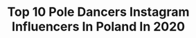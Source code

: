 ---
title: Top 10 Pole Dancers Instagram Influencers In Poland In 2020
description: >-
  Find top pole dancers Instagram influencers in Poland in 2020. Most popular hashtags: #poledancer #poledance #polishgirl #polskadziewczyna.
platform: Instagram
hits: 37
text_top: Analyze the top-rated Instagram accounts on inBeat.
text_bottom: Our database holds 37 Instagram influencers like this in Poland for you to work with.
profiles:
  - username: "evii.pl"
    fullname: >-
      Evelina
    bio: >-
      👩🏼‍💼Language Coach 🍀Professional Optimist 💙Trying to make a difference 🧘🏼‍♀️🌿🐛🥦 #mountainlover🗻 #model #poledancer
    location: "Poland"
    followers: 8420
    engagement: 1174
    commentsToLikes: 0.099373
    id: ck8t7c3y5g9zy0j78nxsv372k
    verified: false
    hashtags: "#chorwacja, #croatia, #niedziela, #croatie"
  - username: "alessa_vu"
    fullname: >-
      Aleksandra ⚪️ Gdańsk
    bio: >-
      💕 Pole Dancer 🚗 Cars Lover, CRX Driver 📷 Photomodel 💌 DM 🌍 Poland/Gdańsk 🇵🇱
    location: "Poland"
    followers: 62894
    engagement: 497
    commentsToLikes: 0.040543
    id: ck6txi5z5xz7h0j71bovfkv0v
    verified: false
    hashtags: "#kobietazklasa, #szpilki, #biznesnaluzie, #biznesonline"
  - username: "k.swiech"
    fullname: >-
      Kasia Świech
    bio: >-
      @cmon_studio 👸🏼👑 Pole dancer 🦄 Aerial dance lover 💕
    location: "Poland"
    followers: 37618
    engagement: 1310
    commentsToLikes: 0.037698
    id: ck5c6lx4e5pnx0i114pwui356
    verified: false
    hashtags: "#contortion, #czestochowa, #poleworkout, #cmonstudio"
  - username: "maartaszamp"
    fullname: >-
      Marta Szamp👼🏾💓! Fakebake🙌🏾!
    bio: >-
      OPALANIE NATRYSKOWE-FAKEBAKE🌴💓! Zapisz się👇🏾! @fakebakeathome_bymartaszamp 👼🏾! 💓-wskazówki urodowe🧖🏼‍♀️! 💓-POLEDANCERS🤍. 💓-Stylizacje🤍. 💓-Recenzje.
    location: "Poland"
    followers: 5610
    engagement: 674
    commentsToLikes: 0.049120
    id: ck8t9swfep8pu0j78utg3mf9p
    verified: false
    hashtags: "#summertime, #opalanienatryskowe, #instaphoto, #dance"
  - username: "polinvvv"
    fullname: >-
      POLINA
    bio: >-
      Pole dancer 🦋 25🎂 Lublin📍Poland 🇵🇱 📩𝙲𝚘𝚕𝚕𝚊𝚋: 𝚙𝚘𝚕𝚒𝚗𝚟𝚟𝚟.𝚌𝚘𝚕𝚕𝚊𝚋@𝚐𝚖𝚊𝚒𝚕.𝚌𝚘𝚖
    location: "Poland"
    followers: 40782
    engagement: 246
    commentsToLikes: 0.024249
    id: ck0ueae9lkyuu0i19g6mxp79e
    verified: false
    hashtags: "#poledance, #ootd, #instagirl, #legs"
  - username: "kornelia.pawlicka"
    fullname: >-
      K O R N E L I A👸🏽
    bio: >-
      
    location: "Poland"
    followers: 16073
    engagement: 1101
    commentsToLikes: 0.016764
    id: ckaowks6v9cy40i78k7f8nukj
    verified: false
    hashtags: "#poletrick, #poleworkout, #poledance, #poledancer"
  - username: "_bambucia_"
    fullname: >-
      Poledancer 💃
    bio: >-
      Będę mamą! 🥑 Pole dance i gimnastyka ✨ @sklep.sfd /@allnutrition kod bambucia ♥️ @rough_radical ↗️
    location: "Poland"
    followers: 46157
    engagement: 148
    commentsToLikes: 0.136453
    id: ck5zt5w3ozsm10i14sylohx7x
    verified: false
    hashtags: "#poledancer, #czarnytom, #rain, #brzuszekci"
  - username: "pastelcaat"
    fullname: >-
      Nanami~Chan
    bio: >-
      💗Cooperation: business.nanamichan@gmail.com 💗TikTok: pastelcaatofficial +740 k 💗YouTube: Nanami Chan +650 k 💗 #influencer 🇵🇱 Polish girl 🛍 My shop
    location: "Poland"
    followers: 406232
    engagement: 793
    commentsToLikes: 0.005954
    id: ck15tjysdigof0i1909nt36m6
    verified: false
    hashtags: "#halloweencostume, #leaves, #sportstyle, #poledancemotivation"
  - username: "weronikawoszczek"
    fullname: >-
      Weronika Woszczek
    bio: >-
      Priv pole lessons —> DM @revactiv kod „weronikawoszczek” -15% 🍷 📍Kraków 📍Tomaszów Mazowiecki 📍Olkusz 📍Warszawa @coveral__ 🎻 @star_trail_fit werka10
    location: "Poland"
    followers: 7690
    engagement: 2402
    commentsToLikes: 0.013934
    id: ck8t06v7kr06w0j787gvafbvw
    verified: false
    hashtags: "#ddobinsta, #polskiesylwetki, #cracowgirl, #trening"
  - username: "lasenioritaa"
    fullname: >-
      Aga 💞
    bio: >-
      Mum 💜 Inspo 💖 Travel 💜 lifestyle 💖 fashion 💜 Cuisine 💖
    location: "Poland"
    followers: 30704
    engagement: 89
    commentsToLikes: 0.064657
    id: ck8tdrgq54i8a0j78g0opushi
    verified: false
    hashtags: "#domowo, #beigelook, #poledancer, #fitgirl"
---